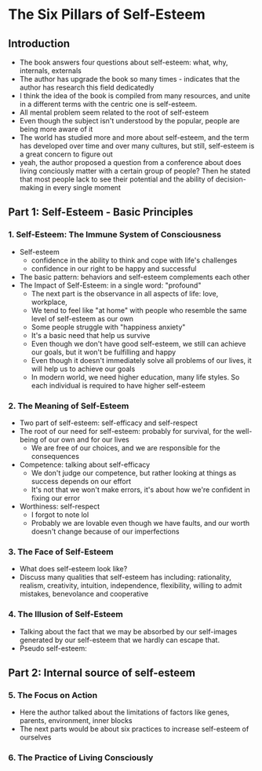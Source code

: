 # The Six Pillars of Self-Esteem

## Introduction

- The book answers four questions about self-esteem: what, why, internals, externals
- The author has upgrade the book so many times - indicates that the author has research this field dedicatedly
- I think the idea of the book is compiled from many resources, and unite in a different terms with the centric one is self-esteem.
- All mental problem seem related to the root of self-esteem
- Even though the subject isn't understood by the popular, people are being more aware of it
- The world has studied more and more about self-esteem, and the term has developed over time and over many cultures, but still, self-esteem is a great concern to figure out
- yeah, the author proposed a question from a conference about does living conciously matter with a certain group of people? Then he stated that most people lack to see their potential and the ability of decision-making in every single moment

## Part 1: Self-Esteem - Basic Principles

### 1. Self-Esteem: The Immune System of Consciousness

- Self-esteem
  - confidence in the ability to think and cope with life's challenges
  - confidence in our right to be happy and successful
- The basic pattern: behaviors and self-esteem complements each other
- The Impact of Self-Esteem: in a single word: "profound"
  - The next part is the observance in all aspects of life: love, workplace,
  - We tend to feel like "at home" with people who resemble the same level of self-esteem as our own
  - Some people struggle with "happiness anxiety"
  - It's a basic need that help us survive
  - Even though we don't have good self-esteem, we still can achieve our goals, but it won't be fulfilling and happy
  - Even though it doesn't immediately solve all problems of our lives, it will help us to achieve our goals
  - In modern world, we need higher education, many life styles. So each individual is required to have higher self-esteem

### 2. The Meaning of Self-Esteem

- Two part of self-esteem: self-efficacy and self-respect
- The root of our need for self-esteem: probably for survival, for the well-being of our own and for our lives
  - We are free of our choices, and we are responsible for the consequences
- Competence: talking about self-efficacy
  - We don't judge our competence, but rather looking at things as success depends on our effort
  - It's not that we won't make errors, it's about how we're confident in fixing our error
- Worthiness: self-respect
  - I forgot to note lol
  - Probably we are lovable even though we have faults, and our worth doesn't change because of our imperfections

### 3. The Face of Self-Esteem

- What does self-esteem look like?
- Discuss many qualities that self-esteem has including: rationality, realism, creativity, intuition, independence, flexibility, willing to admit mistakes, benevolance and cooperative

### 4. The Illusion of Self-Esteem

- Talking about the fact that we may be absorbed by our self-images generated by our self-esteem that we hardly can escape that.
- Pseudo self-esteem:

## Part 2: Internal source of self-esteem

### 5. The Focus on Action

- Here the author talked about the limitations of factors like genes, parents, environment, inner blocks
- The next parts would be about six practices to increase self-esteem of ourselves

### 6. The Practice of Living Consciously
